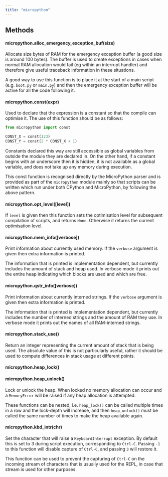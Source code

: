 ```yaml
---
title: "micropython"
---
```


## Methods

#### micropython.alloc\_emergency\_exception\_buf(size)

Allocate size bytes of RAM for the emergency exception buffer (a good size is around 100 bytes). The buffer is used to create exceptions in cases when normal RAM allocation would fail (eg within an interrupt handler) and therefore give useful traceback information in these situations.

A good way to use this function is to place it at the start of a main script (e.g. `boot.py` or `main.py`) and then the emergency exception buffer will be active for all the code following it.

#### micropython.const(expr)

Used to declare that the expression is a constant so that the compile can optimise it. The use of this function should be as follows:

```python
from micropython import const  

CONST_X = const(123)
CONST_Y = const(2 * CONST_X + 1)
```

Constants declared this way are still accessible as global variables from outside the module they are declared in. On the other hand, if a constant begins with an underscore then it is hidden, it is not available as a global variable, and does not take up any memory during execution.

This const function is recognised directly by the MicroPython parser and is provided as part of the `micropython` module mainly so that scripts can be written which run under both CPython and MicroPython, by following the above pattern.

#### micropython.opt\_level(\[level\])

If `level` is given then this function sets the optimisation level for subsequent compilation of scripts, and returns `None`. Otherwise it returns the current optimisation level.

#### micropython.mem\_info(\[verbose\])

Print information about currently used memory. If the `verbose` argument is given then extra information is printed.

The information that is printed is implementation dependent, but currently includes the amount of stack and heap used. In verbose mode it prints out the entire heap indicating which blocks are used and which are free.

#### micropython.qstr\_info(\[verbose\])

Print information about currently interned strings. If the `verbose` argument is given then extra information is printed.

The information that is printed is implementation dependent, but currently includes the number of interned strings and the amount of RAM they use. In verbose mode it prints out the names of all RAM-interned strings.

#### micropython.stack\_use()

Return an integer representing the current amount of stack that is being used. The absolute value of this is not particularly useful, rather it should be used to compute differences in stack usage at different points.

#### micropython.heap\_lock()

#### micropython.heap\_unlock()

Lock or unlock the heap. When locked no memory allocation can occur and a `MemoryError` will be raised if any heap allocation is attempted.

These functions can be nested, i.e. `heap_lock()` can be called multiple times in a row and the lock-depth will increase, and then `heap_unlock()` must be called the same number of times to make the heap available again.

#### micropython.kbd\_intr(chr)

Set the character that will raise a `KeyboardInterrupt` exception. By default this is set to 3 during script execution, corresponding to `Ctrl-C`. Passing `-1` to this function will disable capture of `Ctrl-C`, and passing `3` will restore it.

This function can be used to prevent the capturing of `Ctrl-C` on the incoming stream of characters that is usually used for the REPL, in case that stream is used for other purposes.


